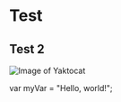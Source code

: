 # Test
## Test 2

![Image of Yaktocat](https://octodex.github.com/images/yaktocat.png)

var myVar = "Hello, world!";
